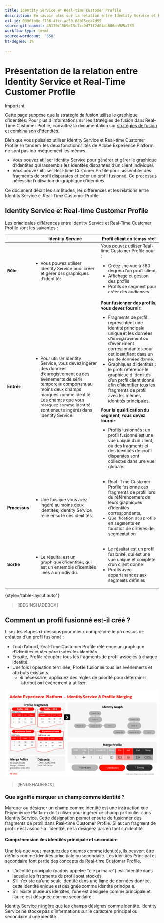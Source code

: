 ```yaml
---
title: Identity Service et Real-time Customer Profile
description: En savoir plus sur la relation entre Identity Service et Real-Time Customer Profile
exl-id: 09961b8e-f736-4fcc-ac53-88b55cca7d55
source-git-commit: 45170c78b9d15c7cc9d71f2d0dab606ea988a783
workflow-type: tm+mt
source-wordcount: '658'
ht-degree: 1%

---
```


# Présentation de la relation entre Identity Service et Real-Time Customer Profile

>[!IMPORTANT]
>
> Cette page suppose que la stratégie de fusion utilise le graphique d’identités. Pour plus d’informations sur les stratégies de fusion dans Real-Time Customer Profile, consultez la documentation sur [stratégies de fusion et combinaison d’identités](../profile/merge-policies/overview.md#identity-stitching).

Bien que vous puissiez utiliser Identity Service et Real-time Customer Profile en tandem, les deux fonctionnalités de Adobe Experience Platform ne sont pas intrinsèquement les mêmes.

* Vous pouvez utiliser Identity Service pour générer et gérer le graphique d’identités qui rassemble les identités disparates d’un client individuel.
* Vous pouvez utiliser Real-time Customer Profile pour rassembler des fragments de profil disparates et créer un profil fusionné. Ce processus nécessite l’utilisation du graphique d’identités.

Ce document décrit les similitudes, les différences et les relations entre Identity Service et Real-Time Customer Profile.

## Identity Service et Real-time Customer Profile

Les principales différences entre Identity Service et Real-Time Customer Profile sont les suivantes :

| | Identity Service | Profil client en temps réel |
| --- | --- |--- |
| **Rôle** | <ul><li>Vous pouvez utiliser Identity Service pour créer et gérer des graphiques d’identités.</li></ul> | Vous pouvez utiliser Real-time Customer Profile pour : <ul><li>Créez une vue à 360 degrés d’un profil client.</li><li>Affichage et gestion des profils</li><li>Profils de segment pour créer des audiences.</li></ul> |
| **Entrée** | <ul><li>Pour utiliser Identity Service, vous devez ingérer des données d’enregistrement ou des événements de série temporelle comportant au moins deux champs marqués comme identité. Les champs que vous marquez comme identité sont ensuite ingérés dans Identity Service.</li></ul> | **Pour fusionner des profils, vous devez fournir**: <ul><li>Fragments de profil : représentent une identité principale unique et les données d’enregistrement ou d’événement correspondantes pour cet identifiant dans un jeu de données donné.</li><li>Graphiques d’identités : le profil référence le graphique d’identités d’un profil client donné afin d’identifier tous les fragments de profil avec les mêmes identités principales.</li></ul> **Pour la qualification du segment, vous devez fournir**: <ul><li>Profils fusionnés : un profil fusionné est une vue unique d’un client, où des fragments et des identités de profil disparates sont collectés dans une vue globale.</li></ul> |
| **Processus** | <ul><li>Une fois que vous avez ingéré au moins deux identités, Identity Service relie ensuite ces identités.</li></ul> | <ul><li>Real-Time Customer Profile fusionne des fragments de profil lors du référencement de leurs graphiques d’identités correspondants.</li><li>Qualification des profils en segments en fonction de critères de segmentation</li></ul> |
| **Sortie** | <ul><li>Le résultat est un graphique d’identités, qui est un ensemble d’identités liées à un individu.</li></ul> | <ul><li>Le résultat est un profil fusionné, qui est une vue unique et complète d’un client donné.</li><li>Profils avec appartenances aux segments définies</li></ul> |

{style="table-layout:auto"}

>[!BEGINSHADEBOX]

## Comment un profil fusionné est-il créé ?

Lisez les étapes ci-dessous pour mieux comprendre le processus de création d’un profil fusionné :

* Tout d’abord, Real-Time Customer Profile référence un graphique d’identités et récupère toutes les identités.
* Ensuite, Profile récupère tous les fragments de profil associés à chaque identité.
* Une fois l’opération terminée, Profile fusionne tous les événements et attributs existants.
   * Si nécessaire, appliquez des règles de priorité pour déterminer l’attribut ou l’événement à utiliser.

![Graphique de flux détaillant le fonctionnement d’Identity Service et de la fusion de profils.](./images/identity-settings/identity-and-profile.png)

>[!ENDSHADEBOX]

### Que signifie marquer un champ comme identité ?

Marquer ou désigner un champ comme identité est une instruction que l’Experience Platform doit utiliser pour ingérer ce champ particulier dans Identity Service. Cette désignation permet ensuite de fusionner des fragments de profil dans Real-time Customer Profile. Si aucun fragment de profil n’est associé à l’identité, ne la désignez pas en tant qu’identité.

#### Compréhension des identités principale et secondaire

Une fois que vous marquez des champs comme identités, ils peuvent être définis comme identités principale ou secondaire. Les identités Principal et secondaire font partie des concepts de Real-time Customer Profile.

* L’identité principale (parfois appelée &quot;clé primaire&quot;) est l’identité dans laquelle les fragments de profil sont stockés.
* S’il n’existe qu’une seule identité dans une ligne de données donnée, cette identité unique est désignée comme identité principale.
* S’il existe plusieurs identités, l’une est désignée comme principale et l’autre est désignée comme secondaire.

Identity Service n’ingère que les champs désignés comme identité. Identity Service ne stocke pas d’informations sur le caractère principal ou secondaire d’une identité.
